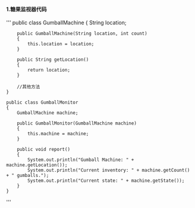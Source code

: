 #### 1.糖果监视器代码
'''
    public class GumballMachine
    {
        String location;
        
        public GumballMachine(String location, int count)
        {
            this.location = location;
        }
        
        public String getLocation()
        {
            return location;
        }
        
        //其他方法
    }
    
    public class GumballMonitor
    {
        GumballMachine machine;
        
        public GumballMonitor(GumballMachine machine)
        {
            this.machine = machine;
        }
        
        public void report()
        {
            System.out.println("Gumball Machine: " + machine.getLocation());
            System.out.println("Current inventory: " + machine.getCount() + " gumballs.");
            System.out.println("Current state: " + machine.getState());
        }
    }
'''
